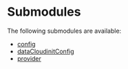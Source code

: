 # Submodules <a name="Submodules" id="submodules"></a>

The following submodules are available:
- [config](./config.python.md)
- [dataCloudinitConfig](./dataCloudinitConfig.python.md)
- [provider](./provider.python.md)
